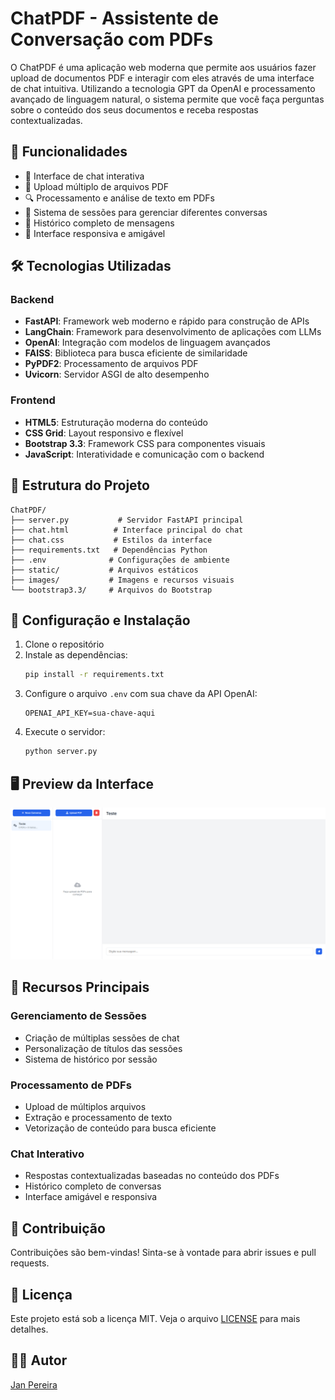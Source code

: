 # ChatPDF - Assistente de Conversação com PDFs

O ChatPDF é uma aplicação web moderna que permite aos usuários fazer upload de documentos PDF e interagir com eles através de uma interface de chat intuitiva. Utilizando a tecnologia GPT da OpenAI e processamento avançado de linguagem natural, o sistema permite que você faça perguntas sobre o conteúdo dos seus documentos e receba respostas contextualizadas.

## 🚀 Funcionalidades

- 💬 Interface de chat interativa
- 📁 Upload múltiplo de arquivos PDF
- 🔍 Processamento e análise de texto em PDFs
- 💾 Sistema de sessões para gerenciar diferentes conversas
- 🔄 Histórico completo de mensagens
- 📱 Interface responsiva e amigável

## 🛠️ Tecnologias Utilizadas

### Backend
- **FastAPI**: Framework web moderno e rápido para construção de APIs
- **LangChain**: Framework para desenvolvimento de aplicações com LLMs
- **OpenAI**: Integração com modelos de linguagem avançados
- **FAISS**: Biblioteca para busca eficiente de similaridade
- **PyPDF2**: Processamento de arquivos PDF
- **Uvicorn**: Servidor ASGI de alto desempenho

### Frontend
- **HTML5**: Estruturação moderna do conteúdo
- **CSS Grid**: Layout responsivo e flexível
- **Bootstrap 3.3**: Framework CSS para componentes visuais
- **JavaScript**: Interatividade e comunicação com o backend

## 📁 Estrutura do Projeto

```
ChatPDF/
├── server.py           # Servidor FastAPI principal
├── chat.html          # Interface principal do chat
├── chat.css           # Estilos da interface
├── requirements.txt   # Dependências Python
├── .env              # Configurações de ambiente
├── static/           # Arquivos estáticos
├── images/           # Imagens e recursos visuais
└── bootstrap3.3/     # Arquivos do Bootstrap
```

## 🔧 Configuração e Instalação

1. Clone o repositório
2. Instale as dependências:
   ```bash
   pip install -r requirements.txt
   ```
3. Configure o arquivo `.env` com sua chave da API OpenAI:
   ```
   OPENAI_API_KEY=sua-chave-aqui
   ```
4. Execute o servidor:
   ```bash
   python server.py
   ```

## 🖥️ Preview da Interface

![Preview da tela do chat](images/tela.png)

## 🔑 Recursos Principais

### Gerenciamento de Sessões
- Criação de múltiplas sessões de chat
- Personalização de títulos das sessões
- Sistema de histórico por sessão

### Processamento de PDFs
- Upload de múltiplos arquivos
- Extração e processamento de texto
- Vetorização de conteúdo para busca eficiente

### Chat Interativo
- Respostas contextualizadas baseadas no conteúdo dos PDFs
- Histórico completo de conversas
- Interface amigável e responsiva

## 🤝 Contribuição
Contribuições são bem-vindas! Sinta-se à vontade para abrir issues e pull requests.

## 📄 Licença
Este projeto está sob a licença MIT. Veja o arquivo [LICENSE](LICENSE) para mais detalhes.

## 👨‍💻 Autor
[Jan Pereira](https://github.com/janpereira82)
